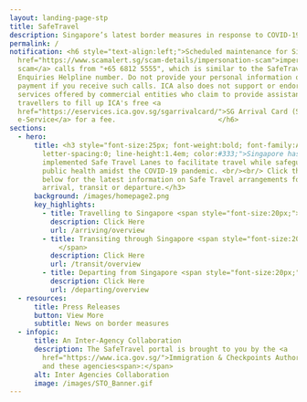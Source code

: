 ```yaml
---
layout: landing-page-stp
title: SafeTravel
description: Singapore’s latest border measures in response to COVID-19
permalink: /
notification: <h6 style="text-align:left;">Scheduled maintenance for SingPass will be taking place on:<br>&bull; 2 January 2022, from 12am to 6am. During this period, application services for Safe Travel Pass will not be available.<br><br>Beware of <a
  href="https://www.scamalert.sg/scam-details/impersonation-scam">impersonation
  scam</a> calls from "+65 6812 5555", which is similar to the SafeTravel
  Enquiries Helpline number. Do not provide your personal information or make
  payment if you receive such calls. ICA also does not support or endorse
  services offered by commercial entities who claim to provide assistance to
  travellers to fill up ICA's free <a
  href="https://eservices.ica.gov.sg/sgarrivalcard/">SG Arrival Card (SGAC)
  e-Service</a> for a fee.                         </h6>
sections:
  - hero:
      title: <h3 style="font-size:25px; font-weight:bold; font-family:Arial;
        letter-spacing:0; line-height:1.4em; color:#333;">Singapore has
        implemented Safe Travel Lanes to facilitate travel while safeguarding
        public health amidst the COVID-19 pandemic. <br/><br/> Click the buttons
        below for the latest information on Safe Travel arrangements for
        arrival, transit or departure.</h3>
      background: /images/homepage2.png
      key_highlights:
        - title: Travelling to Singapore <span style="font-size:20px;"> &#187; </span>
          description: Click Here
          url: /arriving/overview
        - title: Transiting through Singapore <span style="font-size:20px;"> &#187;
            </span>
          description: Click Here
          url: /transit/overview
        - title: Departing from Singapore <span style="font-size:20px;"> &#187; </span>
          description: Click Here
          url: /departing/overview
  - resources:
      title: Press Releases
      button: View More
      subtitle: News on border measures
  - infopic:
      title: An Inter-Agency Collaboration
      description: The SafeTravel portal is brought to you by the <a
        href="https://www.ica.gov.sg/">Immigration & Checkpoints Authority</a>
        and these agencies<span>:</span>
      alt: Inter Agencies Collaboration
      image: /images/STO_Banner.gif
---
```

